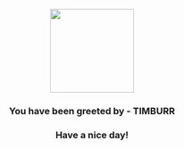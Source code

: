 <p align="center">
            <img src="https://raw.githubusercontent.com/PokeAPI/sprites/master/sprites/pokemon/532.png" width="150" height="150">
          </p>
          <h3 align="center">You have been greeted by - <b>TIMBURR</b></h3>
          <h3 align="center">Have a nice day!</h3>
